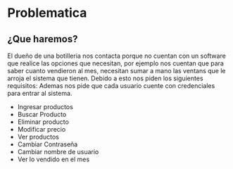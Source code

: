 # Problematica

## ¿Que haremos?
El dueño de una botilleria nos contacta porque no cuentan con un software que realice las opciones que necesitan, por ejemplo nos cuentan que para saber cuanto vendieron al mes, necesitan sumar a mano las ventans que le arroja el sistema que tienen. Debido a esto nos piden los siguientes requisitos:
Ademas nos pide que cada usuario cuente con credenciales para entrar al sistema.

*  Ingresar productos
*  Buscar Producto
*  Eliminar producto
*  Modificar precio
*  Ver productos
*  Cambiar Contraseña
*  Cambiar nombre de usuario
*  Ver lo vendido en el mes

